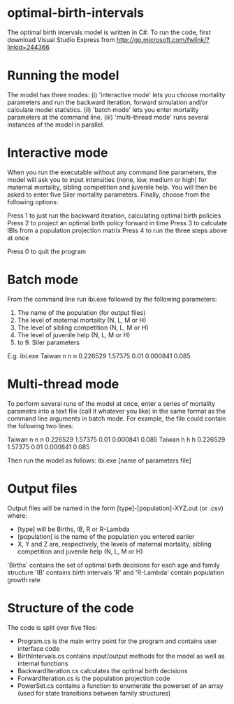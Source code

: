 optimal-birth-intervals
=======================

The optimal birth intervals model is written in C#. To run the code, first download Visual Studio Express from http://go.microsoft.com/fwlink/?linkid=244366

Running the model
=================

The model has three modes:
(i) 'interactive mode' lets you choose mortality parameters and run the backward iteration, forward simulation and/or calculate model statistics.
(ii) 'batch mode' lets you enter mortality parameters at the command line.
(iii) 'multi-thread mode' runs several instances of the model in parallel.

Interactive mode
================
When you run the executable without any command line parameters, the model will ask you to input intensities (none, low, medium or high) for maternal mortality, sibling competition and juvenile help. You will then be asked to enter five Siler mortality parameters. Finally, choose from the following options:

Press 1 to just run the backward iteration, calculating optimal birth policies
Press 2 to project an optimal birth policy forward in time
Press 3 to calculate IBIs from a population projection matrix
Press 4 to run the three steps above at once

Press 0 to quit the program

Batch mode
==========
From the command line run ibi.exe followed by the following parameters:
1. The name of the population (for output files)
2. The level of maternal mortality (N, L, M or H)
3. The level of sibling competition (N, L, M or H)
4. The level of juvenile help (N, L, M or H)
5. to 9. Siler parameters

E.g. ibi.exe Taiwan n n n 0.226529 1.57375 0.01 0.000841 0.085

Multi-thread mode
=================
To perform several runs of the model at once, enter a series of mortality parametrs into a text file (call it whatever you like) in the same format as the command line arguments in batch mode. For example, the file could contain the following two lines:

Taiwan n n n 0.226529 1.57375 0.01 0.000841 0.085
Taiwan h h h 0.226529 1.57375 0.01 0.000841 0.085

Then run the model as follows: ibi.exe [name of parameters file]

Output files
============
Output files will be named in the form [type]-[population]-XYZ.out (or .csv) where:
- [type] will be Births, IB, R or R-Lambda
- [population] is the name of the population you entered earlier
- X, Y and Z are, respectively, the levels of maternal mortality, sibling competition and juvenile help (N, L, M or H)

'Births' contains the set of optimal birth decisions for each age and family structure
'IB' contains birth intervals
'R' and 'R-Lambda' contain population growth rate

Structure of the code
=====================
The code is split over five files:
- Program.cs is the main entry point for the program and contains user interface code
- BirthIntervals.cs contains input/output methods for the model as well as internal functions
- BackwardIteration.cs calculates the optimal birth decisions
- ForwardIteration.cs is the population projection code
- PowerSet.cs contains a function to enumerate the powerset of an array (used for state transitions between family structures)
